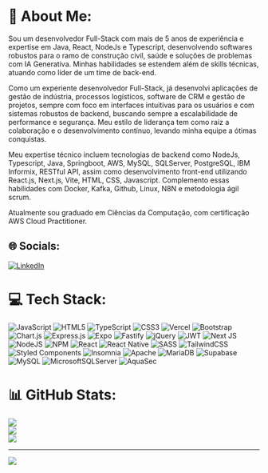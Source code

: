 # 💫 About Me:
Sou um desenvolvedor Full-Stack com mais de 5 anos de experiência e expertise em Java, React, NodeJs e Typescript, desenvolvendo softwares robustos para o ramo de construção civil, saúde e soluções de problemas com IA Generativa. Minhas habilidades se estendem além de skills técnicas, atuando como líder de um time de back-end. 

Como um experiente desenvolvedor Full-Stack, já desenvolvi aplicações de gestão de indústria, processos logísticos, software de CRM e gestão de projetos, sempre com foco em interfaces intuitivas para os usuários e com sistemas robustos de backend, buscando sempre a escalabilidade de performance e segurança. Meu estilo de liderança tem como raiz a colaboração e o desenvolvimento contínuo, levando minha equipe a ótimas conquistas. 

Meu expertise técnico incluem tecnologias de backend como NodeJs, Typescript, Java, Springboot, AWS, MySQL, SQLServer, PostgreSQL, IBM Informix, RESTful API, assim como desenvolvimento front-end utilizando React.js, Next.js, Vite, HTML, CSS, Javascript. Complemento essas habilidades com Docker, Kafka, Github, Linux, N8N e metodologia ágil scrum.

Atualmente sou graduado em Ciências da Computação, com certificação AWS Cloud Practitioner.


## 🌐 Socials:
[![LinkedIn](https://img.shields.io/badge/LinkedIn-%230077B5.svg?logo=linkedin&logoColor=white)](https://linkedin.com/in/ramon-ferreira-1aab29b8) 

# 💻 Tech Stack:
![JavaScript](https://img.shields.io/badge/javascript-%23323330.svg?style=for-the-badge&logo=javascript&logoColor=%23F7DF1E) ![HTML5](https://img.shields.io/badge/html5-%23E34F26.svg?style=for-the-badge&logo=html5&logoColor=white) ![TypeScript](https://img.shields.io/badge/typescript-%23007ACC.svg?style=for-the-badge&logo=typescript&logoColor=white) ![CSS3](https://img.shields.io/badge/css3-%231572B6.svg?style=for-the-badge&logo=css3&logoColor=white) ![Vercel](https://img.shields.io/badge/vercel-%23000000.svg?style=for-the-badge&logo=vercel&logoColor=white) ![Bootstrap](https://img.shields.io/badge/bootstrap-%23563D7C.svg?style=for-the-badge&logo=bootstrap&logoColor=white) ![Chart.js](https://img.shields.io/badge/chart.js-F5788D.svg?style=for-the-badge&logo=chart.js&logoColor=white) ![Express.js](https://img.shields.io/badge/express.js-%23404d59.svg?style=for-the-badge&logo=express&logoColor=%2361DAFB) ![Expo](https://img.shields.io/badge/expo-1C1E24?style=for-the-badge&logo=expo&logoColor=#D04A37) ![Fastify](https://img.shields.io/badge/fastify-%23000000.svg?style=for-the-badge&logo=fastify&logoColor=white) ![jQuery](https://img.shields.io/badge/jquery-%230769AD.svg?style=for-the-badge&logo=jquery&logoColor=white) ![JWT](https://img.shields.io/badge/JWT-black?style=for-the-badge&logo=JSON%20web%20tokens) ![Next JS](https://img.shields.io/badge/Next-black?style=for-the-badge&logo=next.js&logoColor=white) ![NodeJS](https://img.shields.io/badge/node.js-6DA55F?style=for-the-badge&logo=node.js&logoColor=white) ![NPM](https://img.shields.io/badge/NPM-%23000000.svg?style=for-the-badge&logo=npm&logoColor=white) ![React](https://img.shields.io/badge/react-%2320232a.svg?style=for-the-badge&logo=react&logoColor=%2361DAFB) ![React Native](https://img.shields.io/badge/react_native-%2320232a.svg?style=for-the-badge&logo=react&logoColor=%2361DAFB) ![SASS](https://img.shields.io/badge/SASS-hotpink.svg?style=for-the-badge&logo=SASS&logoColor=white) ![TailwindCSS](https://img.shields.io/badge/tailwindcss-%2338B2AC.svg?style=for-the-badge&logo=tailwind-css&logoColor=white) ![Styled Components](https://img.shields.io/badge/styled--components-DB7093?style=for-the-badge&logo=styled-components&logoColor=white) ![Insomnia](https://img.shields.io/badge/Insomnia-black?style=for-the-badge&logo=insomnia&logoColor=5849BE) ![Apache](https://img.shields.io/badge/apache-%23D42029.svg?style=for-the-badge&logo=apache&logoColor=white) ![MariaDB](https://img.shields.io/badge/MariaDB-003545?style=for-the-badge&logo=mariadb&logoColor=white) 	![Supabase](https://img.shields.io/badge/Supabase-3ECF8E?style=for-the-badge&logo=supabase&logoColor=white) ![MySQL](https://img.shields.io/badge/mysql-%2300f.svg?style=for-the-badge&logo=mysql&logoColor=white) ![MicrosoftSQLServer](https://img.shields.io/badge/Microsoft%20SQL%20Sever-CC2927?style=for-the-badge&logo=microsoft%20sql%20server&logoColor=white) ![AquaSec](https://img.shields.io/badge/aqua-%231904DA.svg?style=for-the-badge&logo=aqua&logoColor=#0018A8)
# 📊 GitHub Stats:
![](https://github-readme-stats.vercel.app/api?username=RamonDFerreira&theme=react&hide_border=false&include_all_commits=false&count_private=false)<br/>
![](https://github-readme-streak-stats.herokuapp.com/?user=RamonDFerreira&theme=react&hide_border=false)<br/>
![](https://github-readme-stats.vercel.app/api/top-langs/?username=RamonDFerreira&theme=react&hide_border=false&include_all_commits=false&count_private=false&layout=compact)

---
[![](https://visitcount.itsvg.in/api?id=RamonDFerreira&icon=0&color=1)](https://visitcount.itsvg.in)

<!-- Proudly created with GPRM ( https://gprm.itsvg.in ) -->
